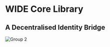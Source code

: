 # WIDE Core Library

## A Decentralised Identity Bridge


![Group 2](https://github.com/Consortium-WIDE/wide-core/assets/104435781/e239859a-2a25-4b6a-b143-731119e44a23)
